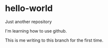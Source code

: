 # hello-world
Just another repository

I'm learning how to use github.

This is me writing to this branch for the first time.
